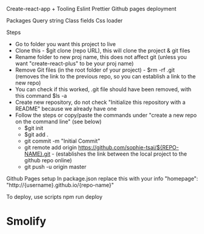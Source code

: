 Create-react-app +
Tooling
Eslint
Prettier
Github pages deployment

Packages
Query string
Class fields
Css loader

Steps
- Go to folder you want this project to live
- Clone this - $git clone (repo URL), this will clone the project & git files
- Rename folder to new proj name, this does not affect git (unless you want "create-react-plus" to be your proj name)
- Remove Git files (in the root folder of your project) - $rm -rf .git (removes the link to the previous repo, so you can establish a link to the new repo)
- You can check if this worked, .git file should have been removed, with this command \$ls -a
- Create new repository, do not check "Initialize this repository with a README" because we already have one
- Follow the steps or copy/paste the commands under "create a new repo on the command line" (see below)
  - \$git init
  - \$git add .
  - git commit -m "Initial Commit"
  - git remote add origin https://github.com/sophie-tsai/${REPO-NAME}.git - (establishes the link between the local project to the github repo online)
  - git push -u origin master

Github Pages setup
In package.json replace this with your info
"homepage": "http://{username}.github.io/{repo-name}"

To deploy, use scripts
npm run deploy
# Smolify
